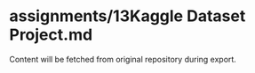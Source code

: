 # assignments/13Kaggle Dataset Project.md

Content will be fetched from original repository during export.